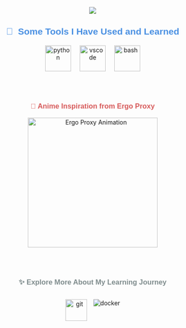 <p align="center">
  <img src="https://capsule-render.vercel.app/api?text=Eyooo!🌊&animation=fadeIn&type=waving&color=gradient&height=120" />
</p>

<h2 align="center" style="font-family: 'Arial', sans-serif; color: #4A90E2;">
  🚀 &nbsp;Some Tools I Have Used and Learned
</h2>

<div align="center" style="display: flex; justify-content: center; gap: 20px; margin-top: 20px; animation: fadeIn 2s;">
  <img src="https://cdn.jsdelivr.net/gh/devicons/devicon/icons/python/python-original.svg" alt="python" width="60" height="60"/>
  <img src="https://cdn.jsdelivr.net/gh/devicons/devicon/icons/vscode/vscode-original.svg" alt="vscode" width="60" height="60"/>
  <img src="https://cdn.jsdelivr.net/gh/devicons/devicon/icons/bash/bash-original.svg" alt="bash" width="60" height="60"/>
</div>

<br><br>

<h3 align="center" style="font-family: 'Arial', sans-serif; color: #D75B5B;">
  🌟 Anime Inspiration from Ergo Proxy
</h3>

<div align="center" style="animation: bounceIn 2s;">
  <img src="https://media.giphy.com/media/2vC0gg70kYIjG/giphy.gif" alt="Ergo Proxy Animation" width="300" height="auto"/>
</div>

<br><br>

<h3 align="center" style="font-family: 'Arial', sans-serif; color: #7F8C8D;">
  ✨ Explore More About My Learning Journey
</h3>

<div align="center" style="display: flex; justify-content: center; gap: 15px; margin-top: 30px;">
  <img src="https://cdn.jsdelivr.net/gh/devicons/devicon/icons/git/git-original.svg" alt="git" width="50" height="50"/>
  <img src="https://cdn.jsdelivr.net/gh/devicons/devicon/icons/docker/docker-original.svg" alt="docker"
